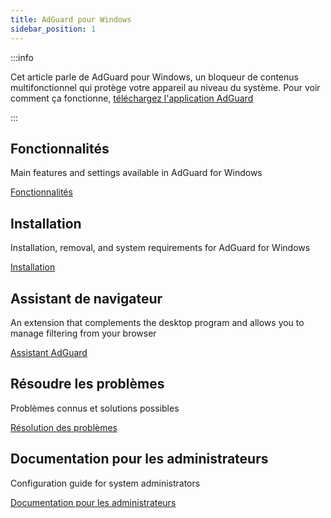 ```yaml
---
title: AdGuard pour Windows
sidebar_position: 1
---
```


:::info

Cet article parle de AdGuard pour Windows, un bloqueur de contenus multifonctionnel qui protège votre appareil au niveau du système. Pour voir comment ça fonctionne, [téléchargez l'application AdGuard](https://agrd.io/download-kb-adblock)

:::

## Fonctionnalités

Main features and settings available in AdGuard for Windows

[Fonctionnalités](/adguard-for-windows/features/features.md)

## Installation

Installation, removal, and system requirements for AdGuard for Windows

[Installation](/adguard-for-windows/installation.md)

## Assistant de navigateur

An extension that complements the desktop program and allows you to manage filtering from your browser

[Assistant AdGuard](/adguard-for-windows/browser-assistant.md)

## Résoudre les problèmes

Problèmes connus et solutions possibles

[Résolution des problèmes](/adguard-for-windows/solving-problems/solving-problems.md)

## Documentation pour les administrateurs

Configuration guide for system administrators

[Documentation pour les administrateurs](/adguard-for-windows/admins-documentation.md)
